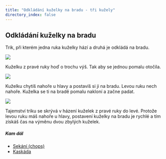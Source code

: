 ```yaml
---
title: "Odkládání kuželky na bradu - tři kužely"
directory_index: false
---
```


## Odkládání kuželky na bradu


Trik, při kterém jedna ruka kuželky hází a druhá je odkládá na bradu.

![](img/b/bradaa.png)

Kuželku z pravé ruky hoď o trochu výš. Tak aby se jednou pomalu otočila.

![](img/b/bradab.png)

Kuželku chytíš nahoře u hlavy a postavíš si ji na bradu. Levou ruku nech nahoře. Kuželka se ti na bradě pomalu nakloní a začne padat.

![](img/b/bradac.png)

Tajemství triku se skrývá v házení kuželek z pravé ruky do levé. Protože levou ruku máš nahoře u hlavy, postavení kuželky na bradu je rychlé a tím získáš čas na výměnu dvou zbylých kuželek.



##### Kam dál

- [Sekání (chops)](/kuzely/3/sekani.html "Sekání s kužely")
- [Kaskáda](/kuzely/3/kaskada.html "Nejjednodušší způsob žonglování se třemi kužely")
